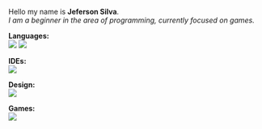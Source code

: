    Hello my name is **Jeferson Silva**.
 <br>
 *I am a beginner in the area of programming, currently focused on games.*
 <br>
 
 **Languages:**<br>
[<img src="https://img.shields.io/badge/Java-238636?style=for-the-badge&logo=pytho&logoColor=blue" />](https://www.oracle.com/br/java/)
[<img src="https://img.shields.io/badge/Python-238636?style=for-the-badge&logo=pytho&logoColor=blue" />](https://www.python.org/)

 **IDEs:**<br>
[<img src="https://img.shields.io/badge/Eclipse-238636?style=for-the-badge&logo=pytho&logoColor=blue" />](https://www.eclipse.org/downloads/)
  
 **Design:**<br>
[<img src="https://img.shields.io/badge/ASEprite-238636?style=for-the-badge&logo=pytho&logoColor=blue" />](https://www.aseprite.org/)

 **Games:**<br>
[<img src="https://img.shields.io/badge/Itch.io-238636?style=for-the-badge&logo=pytho&logoColor=blue" />](https://jefersonsilvabr.itch.io/)
